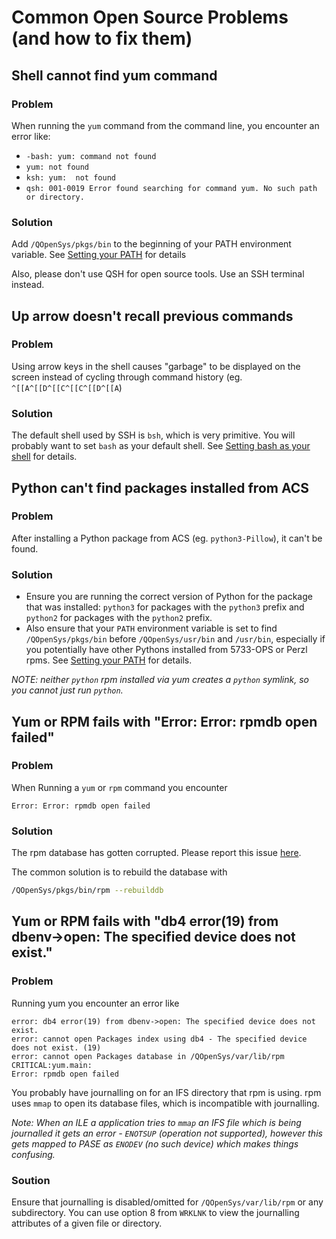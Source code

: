 # Common Open Source Problems (and how to fix them)

## Shell cannot find yum command

### Problem

When running the `yum` command from the command line, you encounter an error like:

- `-bash: yum: command not found`
- `yum: not found`
- `ksh: yum:  not found`
- `qsh: 001-0019 Error found searching for command yum. No such path or directory.`

### Solution

Add `/QOpenSys/pkgs/bin` to the beginning of your PATH environment variable. See [Setting your PATH](SETTING_PATH.md) for details

Also, please don't use QSH for open source tools. Use an SSH terminal instead.

## Up arrow doesn't recall previous commands

### Problem

Using arrow keys in the shell causes "garbage" to be displayed on the screen instead of cycling through command history (eg. `^[[A^[[D^[[C^[[C^[[D^[[A`)

### Solution

The default shell used by SSH is `bsh`, which is very primitive. You will probably want to set `bash` as your default shell. See [Setting bash as your shell](SETTING_BASH.md) for details.

## Python can't find packages installed from ACS

### Problem

After installing a Python package from ACS (eg. `python3-Pillow`), it can't be found.

### Solution

- Ensure you are running the correct version of Python for the package that was installed: `python3` for packages with the `python3` prefix and `python2` for packages with the `python2` prefix. 
- Also ensure that your `PATH` environment variable is set to find `/QOpenSys/pkgs/bin` before `/QOpenSys/usr/bin` and `/usr/bin`, especially if you potentially have other Pythons installed from 5733-OPS or Perzl rpms. See [Setting your PATH](SETTING_PATH.md) for details.

*NOTE: neither `python` rpm installed via yum creates a `python` symlink, so you cannot just run `python`.*


## Yum or RPM fails with "Error: Error: rpmdb open failed"

### Problem

When Running a `yum` or `rpm` command you encounter

```text
Error: Error: rpmdb open failed
```

### Solution

The rpm database has gotten corrupted. Please report this issue [here](http://ibm.biz/ibmi-rpm-issue-tracker).

The common solution is to rebuild the database with

```sh
/QOpenSys/pkgs/bin/rpm --rebuilddb
```

## Yum or RPM fails with "db4 error(19) from dbenv->open: The specified device does not exist."


### Problem

Running yum you encounter an error like

```text
error: db4 error(19) from dbenv->open: The specified device does not exist.
error: cannot open Packages index using db4 - The specified device does not exist. (19)
error: cannot open Packages database in /QOpenSys/var/lib/rpm
CRITICAL:yum.main:
Error: rpmdb open failed 
```

You probably have journalling on for an IFS directory that rpm is using. rpm uses `mmap` to open its database files, which is incompatible with journalling.

*Note: When an ILE a application tries to `mmap` an IFS file which is being journalled it gets an error - `ENOTSUP` (operation not supported), however this gets mapped to PASE as `ENODEV` (no such device) which makes things confusing.*

### Soution

Ensure that journalling is disabled/omitted for `/QOpenSys/var/lib/rpm` or any subdirectory. You can use option 8 from `WRKLNK` to view the journalling attributes of a given file or directory.
